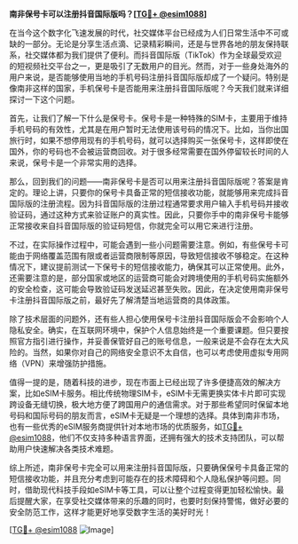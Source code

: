 **南非保号卡可以注册抖音国际版吗？[[TG💪+ @esim1088](https://t.me/s/esim1088)]**

在当今这个数字化飞速发展的时代，社交媒体平台已经成为人们日常生活中不可或缺的一部分。无论是分享生活点滴、记录精彩瞬间，还是与世界各地的朋友保持联系，社交媒体都为我们提供了便利。而抖音国际版（TikTok）作为全球最受欢迎的短视频社交平台之一，更是吸引了无数用户的目光。然而，对于一些身处海外的用户来说，是否能够使用当地的手机号码注册抖音国际版却成了一个疑问。特别是像南非这样的国家，手机保号卡是否能用来注册抖音国际版呢？今天我们就来详细探讨一下这个问题。

首先，让我们了解一下什么是保号卡。保号卡是一种特殊的SIM卡，主要用于维持手机号码的有效性，尤其是在用户暂时无法使用该号码的情况下。比如，当你出国旅行时，如果不想停用现有的手机号码，就可以选择购买一张保号卡，这样即使在国外，你的号码也不会被运营商回收。对于很多经常需要在国外停留较长时间的人来说，保号卡是一个非常实用的选择。

那么，回到我们的问题——南非保号卡是否可以用来注册抖音国际版呢？答案是肯定的。理论上讲，只要你的保号卡具备正常的短信接收功能，就能够用来完成抖音国际版的注册流程。因为抖音国际版的注册过程通常要求用户输入手机号码并接收验证码，通过这种方式来验证账户的真实性。因此，只要你手中的南非保号卡能够正常接收来自抖音国际版的验证码短信，你就完全可以用它来进行注册。

不过，在实际操作过程中，可能会遇到一些小问题需要注意。例如，有些保号卡可能由于网络覆盖范围有限或者运营商限制等原因，导致短信接收不够稳定。在这种情况下，建议提前测试一下保号卡的短信接收能力，确保其可以正常使用。此外，还需要注意的是，部分国家或地区的运营商可能会对跨境使用的手机号码实施额外的安全检查，这可能会导致验证码发送延迟甚至失败。因此，在决定使用南非保号卡注册抖音国际版之前，最好先了解清楚当地运营商的具体政策。

除了技术层面的问题外，还有些人担心使用保号卡注册抖音国际版会不会影响个人隐私安全。确实，在互联网环境中，保护个人信息始终是一个重要课题。但只要按照官方指引进行操作，并妥善保管好自己的账号信息，一般来说是不会存在太大风险的。当然，如果你对自己的网络安全意识不太自信，也可以考虑使用虚拟专用网络（VPN）来增强防护措施。

值得一提的是，随着科技的进步，现在市面上已经出现了许多便捷高效的解决方案，比如eSIM卡服务。相比传统物理SIM卡，eSIM卡无需更换实体卡片即可实现跨设备无缝切换，极大地方便了跨国用户的通信需求。对于那些希望同时保留本地号码和国际号码的朋友而言，eSIM卡无疑是一个理想的选择。具体到南非市场，也有一些优秀的eSIM服务商提供针对本地市场的优质服务，如[TG💪+ @esim1088](https://t.me/s/esim1088)，他们不仅支持多种语言界面，还拥有强大的技术支持团队，可以帮助用户快速解决各类技术难题。

综上所述，南非保号卡完全可以用来注册抖音国际版，只要确保保号卡具备正常的短信接收功能，并且充分考虑到可能存在的技术障碍和个人隐私保护等问题。同时，借助现代科技手段如eSIM卡等工具，可以让整个过程变得更加轻松愉快。最后提醒大家，在享受社交媒体带来的乐趣的同时，也要时刻保持警惕，做好必要的安全防范工作，这样才能更好地享受数字生活的美好时光！

[[TG💪+ @esim1088](https://t.me/s/esim1088) ![Image](https://i.postimg.cc/4NQfJmqS/Snipaste-2025-05-13-00-14-12.png)]